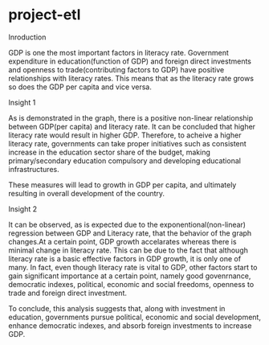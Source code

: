 # project-etl

Inroduction

GDP is one the most important factors in literacy rate. Government expenditure in education(function of GDP) and foreign direct investments and openness to trade(contributing factors to GDP) have positive relationships with literacy rates. This means that as the literacy rate grows so does the GDP per capita and vice versa.


Insight 1

As is demonstrated in the graph, there is a positive non-linear relationship between GDP(per capita) and literacy rate.
It can be concluded that higher literacy rate would result in higher GDP. Therefore, to acheive a higher literacy rate, governments can take proper initiatives such as consistent increase in the education sector share of the budget, making primary/secondary education compulsory and developing educational infrastructures. 

These measures will lead to growth in GDP per capita, and ultimately resulting in overall development of the country.


Insight 2

It can be observed, as is expected due to the exponentional(non-linear) regression between GDP and Literacy rate, that the behavior of the graph changes.At a certain point, GDP growth accelarates whereas there is minimal change in literacy rate.
This can be due to the fact that although literacy rate is a basic effective factors in GDP growth, it is only one of many. In fact, even though literacy rate is vital to GDP, other factors start to gain significant importance at a certain point, namely good govenrnance, democratic indexes, political, economic and social freedoms, openness to trade and foreign direct investment.

To conclude, this analysis suggests that, along with investment in education, governments pursue political, economic and social development, enhance democratic indexes, and absorb foreign investments to increase GDP.